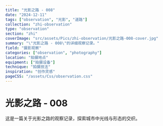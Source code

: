 ```yaml
---
title: "光影之路 - 008"
date: "2024-12-11"
tags: ["observation", "光影", "道路"]
collection: "zhi-observation"
type: "observation"
section: "zhi"
coverImage: "src/assets/Pics/zhi-observation/光影之路-008-cover.jpg"
summary: "\"光影之路 - 008\"的详细观察记录。"
field: "摄影观察"
categories: ["observation", "photography"]
location: "拍摄地点"
equipment: ["拍摄设备"]
technique: "拍摄技法"
inspiration: "创作灵感"
pageCSS: "/assets/Css/observation.css"
---
```


# 光影之路 - 008

这是一篇关于光影之路的观察记录，探索城市中光线与形态的交织。
